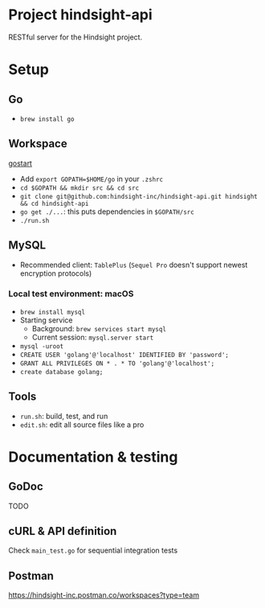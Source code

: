 # Project hindsight-api

RESTful server for the Hindsight project.

# Setup

## Go

- `brew install go`

## Workspace

[gostart](https://github.com/alco/gostart#faq0)

- Add `export GOPATH=$HOME/go` in your `.zshrc`
- `cd $GOPATH && mkdir src && cd src`
- `git clone git@github.com:hindsight-inc/hindsight-api.git hindsight && cd hindsight-api`
- `go get ./...`: this puts dependencies in `$GOPATH/src`
- `./run.sh`

## MySQL

- Recommended client: `TablePlus` (`Sequel Pro` doesn't support newest encryption protocols)

### Local test environment: macOS

- `brew install mysql`
- Starting service
  - Background: `brew services start mysql`
  - Current session: `mysql.server start`
- `mysql -uroot`
- `CREATE USER 'golang'@'localhost' IDENTIFIED BY 'password';`
- `GRANT ALL PRIVILEGES ON * . * TO 'golang'@'localhost';`
- `create database golang;`

## Tools

- `run.sh`: build, test, and run
- `edit.sh`: edit all source files like a pro

# Documentation & testing

## GoDoc

TODO

## cURL & API definition

Check `main_test.go` for sequential integration tests

## Postman

https://hindsight-inc.postman.co/workspaces?type=team
